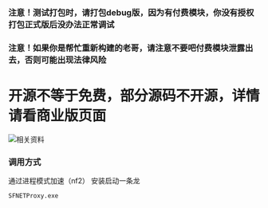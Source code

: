 ### 注意！测试打包时，请打包debug版，因为有付费模块，你没有授权打包正式版后没办法正常调试

### 注意！如果你是帮忙重新构建的老哥，请注意不要吧付费模块泄露出去，否则可能出现法律风险

# 开源不等于免费，部分源码不开源，详情请看商业版页面

![相关资料](https://jihujiasuqi.com/assets/images/rz.jpg "相关资料")

### 调用方式

通过进程模式加速（nf2） 安装启动一条龙

```sh
SFNETProxy.exe
```
